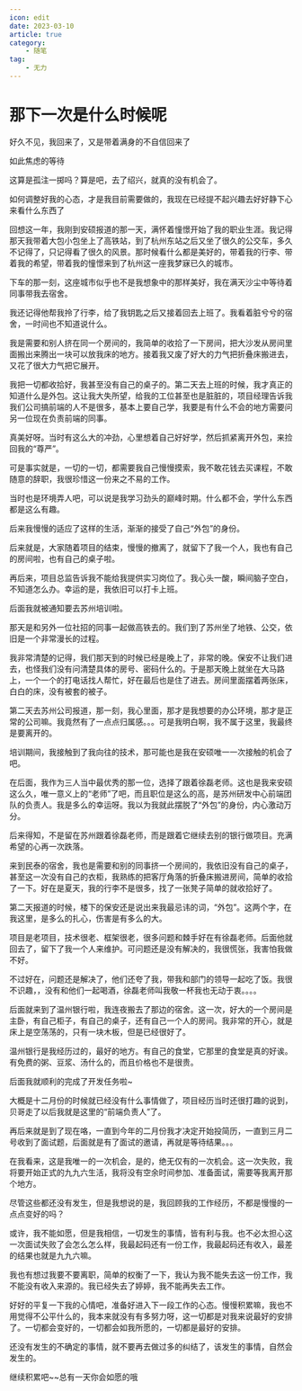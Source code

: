```yaml
---
icon: edit
date: 2023-03-10
article: true
category:
    - 随笔
tag:
    - 无力
---
```


# 那下一次是什么时候呢

好久不见，我回来了，又是带着满身的不自信回来了

如此焦虑的等待

这算是孤注一掷吗？算是吧，去了绍兴，就真的没有机会了。

如何调整好我的心态，才是我目前需要做的，我现在已经提不起兴趣去好好静下心来看什么东西了

回想这一年，我刚到安硕报道的那一天，满怀着憧憬开始了我的职业生涯。我记得那天我带着大包小包坐上了高铁站，到了杭州东站之后又坐了很久的公交车，多久不记得了，只记得看了很久的风景。那时候看什么都是美好的，带着我的行李、带着我的希望，带着我的憧憬来到了杭州这一座我梦寐已久的城市。

下车的那一刻，这座城市似乎也不是我想象中的那样美好，我在满天沙尘中等待着同事带我去宿舍。

我还记得他帮我拎了行李，给了我钥匙之后又接着回去上班了。我看着脏兮兮的宿舍，一时间也不知道说什么。

我是需要和别人挤在同一个房间的，我简单的收拾了一下房间，把大沙发从房间里面搬出来腾出一块可以放我床的地方。接着我又废了好大的力气把折叠床搬进去，又花了很大力气把它展开。

我把一切都收拾好，我甚至没有自己的桌子的。第二天去上班的时候，我才真正的知道什么是外包。这让我大失所望，给我的工位甚至也是脏脏的，项目经理告诉我我们公司搞前端的人不是很多，基本上要自己学，我要是有什么不会的地方需要问另一位现在负责前端的同事。

真美好呀。当时有这么大的冲劲，心里想着自己好好学，然后抓紧离开外包，来捡回我的“尊严”。

可是事实就是，一切的一切，都需要我自己慢慢摸索，我不敢花钱去买课程，不敢随意的辞职，我很珍惜这一份来之不易的工作。

当时也是环境弄人吧，可以说是我学习劲头的巅峰时期。什么都不会，学什么东西都是这么有趣。

后来我慢慢的适应了这样的生活，渐渐的接受了自己“外包”的身份。

后来就是，大家随着项目的结束，慢慢的撤离了，就留下了我一个人，我也有自己的房间啦，也有自己的桌子啦。

再后来，项目总监告诉我不能给我提供实习岗位了。我心头一酸，瞬间脑子空白，不知道怎么办。幸运的是，我依旧可以打卡上班。

后面我就被通知要去苏州培训啦。

那天是和另外一位社招的同事一起做高铁去的。我们到了苏州坐了地铁、公交，依旧是一个非常漫长的过程。

我非常清楚的记得，我们那天到的时候已经是晚上了，非常的晚。保安不让我们进去，也怪我们没有问清楚具体的房号、密码什么的。于是那天晚上就坐在大马路上，一个一个的打电话找人帮忙，好在最后也是住了进去。房间里面摆着两张床，白白的床，没有被套的被子。

第二天去苏州公司报道，那一刻，我心里面，那才是我想要的办公环境，那才是正常的公司嘛。我竟然有了一点点归属感。。。可是我明白啊，我不属于这里，我最终是要离开的。

培训期间，我接触到了我向往的技术，那可能也是我在安硕唯一一次接触的机会了吧。

在后面，我作为三人当中最优秀的那一位，选择了跟着徐磊老师。这也是我来安硕这么久，唯一意义上的“老师”了吧，而且职位是这么的高，是苏州研发中心前端团队的负责人。我是多么的幸运呀。我以为我就此摆脱了“外包”的身份，内心激动万分。

后来得知，不是留在苏州跟着徐磊老师，而是跟着它继续去别的银行做项目。充满希望的心再一次跌落。

来到民泰的宿舍，我也是需要和别的同事挤一个房间的，我依旧没有自己的桌子，甚至这一次没有自己的衣柜，我熟练的把客厅角落的折叠床搬进房间，简单的收拾了一下。好在是夏天，我的行李不是很多，找了一张凳子简单的就收拾好了。

第二天报道的时候，楼下的保安还是说出来我最忌讳的词，“外包”。这两个字，在我这里，是多么的扎心，伤害是有多么的大。

项目是老项目，技术很老、框架很老，很多问题和棘手好在有徐磊老师。后面他就回去了，留下了我一个人来维护。可问题还是没有解决的，我很慌张，我害怕我做不好。

不过好在，问题还是解决了，他们还夸了我，带我和部门的领导一起吃了饭。我很不识趣，，没有和他们一起喝酒，徐磊老师叫我敬一杯我也无动于衷。。。。

后面就来到了温州银行啦，我连夜搬去了那边的宿舍。这一次，好大的一个房间是主卧，有自己柜子，有自己的桌子，还有自己一个人的房间。我非常的开心，就是床上是空荡荡的，只有一块木板，但是已经很好了。

温州银行是我经历过的，最好的地方。有自己的食堂，它那里的食堂是真的好诶。有免费的粥、豆浆、汤什么的，而且价格也不是很贵。

后面我就顺利的完成了开发任务啦~

大概是十二月份的时候就已经没有什么事情做了，项目经历当时还很打趣的说到，贝哥走了以后我就是这里的“前端负责人”了。

再后来就是到了现在咯，一直到今年的二月份我才决定开始投简历，一直到三月二号收到了面试题，后面就是有了面试的邀请，再就是等待结果。。。

在我看来，这是我唯一的一次机会，是的，绝无仅有的一次机会。这一次失败，我将要开始正式的九九六生活，我将没有空余时间参加、准备面试，需要等我离开那个地方。

尽管这些都还没有发生，但是我想说的是，我回顾我的工作经历，不都是慢慢的一点点变好的吗？

或许，我不能如愿，但是我相信，一切发生的事情，皆有利与我。也不必太担心这一次面试失败了会怎么怎么样，我最起码还有一份工作，我最起码还有收入，最差的结果也就是九九六嘛。

我也有想过我要不要离职，简单的权衡了一下，我认为我不能失去这一份工作，我不能没有收入来源的。我已经失去了婷婷，我不能再失去工作。

好好的平复一下我的心情吧，准备好进入下一段工作的心态。慢慢积累嘛，我也不用觉得不公平什么的，我本来就没有有多努力呀，这一切都是对我来说最好的安排了。一切都会变好的，一切都会如我所愿的，一切都是最好的安排。

还没有发生的不确定的事情，就不要再去做过多的纠结了，该发生的事情，自然会发生的。

继续积累吧~~总有一天你会如愿的哦
